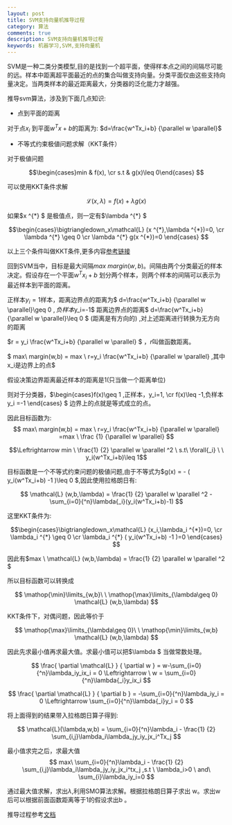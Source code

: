 ```yaml
---
layout: post
title: SVM支持向量机推导过程
category: 算法
comments: true
description: SVM支持向量机推导过程
keywords: 机器学习,SVM,支持向量机
---
```


SVM是一种二类分类模型,目的是找到一个超平面，使得样本点之间的间隔尽可能的远。样本中距离超平面最近的点的集合叫做支持向量。分类平面仅由这些支持向量决定。当两类样本的最近距离最大，分类器的泛化能力才越强。


推导svm算法，涉及到下面几点知识:

*   点到平面的距离

对于点$x_i$ 到平面$w^Tx+b$的距离为:
$d=\frac{w^Tx_i+b} {\parallel w \parallel}$

*   不等式约束极値问题求解（KKT条件）

对于极値问题

$$\begin{cases}min & f(x), \cr s.t & g(x)\leq 0\end{cases} $$

可以使用KKT条件求解

$$ \mathcal{L} (x,\lambda) = f(x)+\lambda  g(x)  $$

如果$x ^{\*} $ 是极值点，则一定有$\lambda ^{\*} $

$$\begin{cases}\bigtriangledown_x\mathcal{L} (x ^{*},\lambda ^{*})=0, \cr \lambda ^{*} \geq 0 \cr \lambda ^{*} g(x ^{*})=0 \end{cases} $$

以上三个条件叫做KKT条件,更多内容[参考链接](https://www.cnblogs.com/liaohuiqiang/p/7805954.html)


回到SVM当中，目标是最大间隔$max\ margin(w,b)$。间隔由两个分类最近的样本决定。假设存在一个平面$w^Tx_i+b$ 划分两个样本，则两个样本的间隔可以表示为最近样本到平面的距离。

正样本$y_i=1$样本，距离边界点的距离为$ d=\frac{w^Tx_i+b} {\parallel w \parallel}\geq 0 $,负样本$y_i=-1$ 距离边界点的距离$ d=\frac{w^Tx_i+b} {\parallel w \parallel}\leq 0 $ (距离是有方向的) ,对上述距离进行转换为无方向的距离

$r = y_i \frac{w^Tx_i+b} {\parallel w \parallel} $ ，$r$叫做函数距离。

<!-- more -->

$ max\ margin(w,b) = max \ r=y_i \frac{w^Tx_i+b} {\parallel w \parallel} ,其中x_i是边界上的点$

假设决策边界距离最近样本的距离是1(只当做一个距离单位)

则对于分类器，$\begin{cases}f(x)\geq 1 ,正样本，y_i=1, \cr f(x)\leq -1,负样本 y_i =-1 \end{cases} $
边界上的点就是等式成立的点。


因此目标函数为:
$$ max\ margin(w,b) = max \ r=y_i \frac{w^Tx_i+b} {\parallel w \parallel} =max \ \frac {1} {\parallel w \parallel} $$

$$\Leftrightarrow min \ \frac{1} {2} \parallel w \parallel ^2  \ s.t\ \forall{_i} \ \  y_i(w^Tx_i+b)\leq 1$$


目标函数是一个不等式约束问题的极値问题,由于不等式为$g(x) = - ( y_i(w^Tx_i+b) -1 )\leq 0 $,因此使用拉格朗日有:

$$ \mathcal{L} (w,b,\lambda) = \frac{1} {2} \parallel w \parallel ^2 - \sum_{i=0}{^n}\lambda{_i}(y_i(w^Tx_i+b)-1) $$

这里KKT条件为:

$$\begin{cases}\bigtriangledown_x\mathcal{L} (x_i,\lambda_i ^{*})=0, \cr \lambda_i ^{*} \geq 0 \cr \lambda_i ^{*} ( y_i(w^Tx_i+b) -1 )=0 \end{cases} $$

因此有$max \ \mathcal{L} (w,b,\lambda) = \frac{1} {2} \parallel w \parallel ^2 $

所以目标函数可以转换成

$$ \mathop{\min}\limits_{w,b}\ \ \mathop{\max}\limits_{\lambda\geq 0} \mathcal{L} (w,b,\lambda) $$

KKT条件下，对偶问题，因此等价于

$$ \mathop{\max}\limits_{\lambda\geq 0}\ \ \mathop{\min}\limits_{w,b} \mathcal{L} (w,b,\lambda) $$


因此先求最小值再求最大值。求最小值可以把$\lambda $ 当做常数处理。

$$ \frac{ \partial \mathcal{L} } { \partial w } = w-\sum_{i=0}{^n}\lambda_iy_ix_i = 0   \Leftrightarrow \ w = \sum_{i=0}{^n}\lambda{_i}y_ix_i $$

$$ \frac{ \partial \mathcal{L} } { \partial b } = -\sum_{i=0}{^n}\lambda_iy_i = 0  \Leftrightarrow  \sum_{i=0}{^n}\lambda{_i}y_i = 0 $$

将上面得到的结果带入拉格朗日算子得到:

$$ \mathcal{L}(\lambda,w,b) = \sum_{i=0}{^n}\lambda_i - \frac{1} {2} \sum_{i,j}\lambda_i\lambda_jy_iy_jx_i^Tx_j $$

最小值求完之后，求最大值
$$ max\ \sum_{i=0}{^n}\lambda_i - \frac{1} {2} \sum_{i,j}\lambda_i\lambda_jy_iy_jx_i^tx_j ,s.t \  \lambda_i>0 \ and\ \sum_{i}\lambda_iy_i=0 $$


通过最大值求解，求出$\lambda$,利用SMO算法求解。根据拉格朗日算子求出 w。求出w后可以根据前面函数距离等于1的假设求出b 。


推导过程参考[文档](https://blog.csdn.net/Sunshine_in_Moon/article/details/51321461)